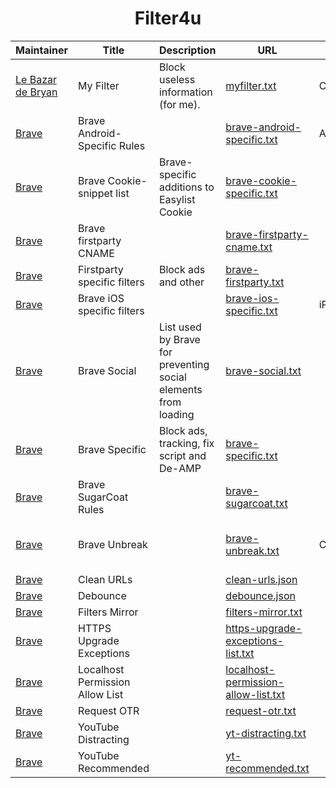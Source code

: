 <div align="center">
<h1>Filter4u</h1>
  
| Maintainer | Title | Description | URL | Device | Add-on |
|------------|-------|-------------|-----|--------|--------|
| <a href="https://github.com/LeBazarDeBryan">Le Bazar de Bryan</a> | My Filter | Block useless information (for me). | <a href="myfilter.txt?raw=true">myfilter.txt</a> | Computer | <a href="https://github.com/gorhill/uBlock#readme">uBlock Origin</a> |
| <a href="https://github.com/brave">Brave</a> | Brave Android-Specific Rules |  | <a href="https://github.com/brave/adblock-lists/blob/master/brave-lists/brave-android-specific.txt?raw=true">brave-android-specific.txt</a> | Android |  |
| <a href="https://github.com/brave">Brave</a> | Brave Cookie-snippet list | Brave-specific additions to Easylist Cookie | <a href="https://github.com/brave/adblock-lists/blob/master/brave-lists/brave-cookie-specific.txt?raw=true">brave-cookie-specific.txt</a> |  |  |
| <a href="https://github.com/brave">Brave</a> | Brave firstparty CNAME |  | <a href="https://github.com/brave/adblock-lists/blob/master/brave-lists/brave-firstparty-cname.txt?raw=true">brave-firstparty-cname.txt</a> |  |  |
| <a href="https://github.com/brave">Brave</a> | Firstparty specific filters | Block ads and other | <a href="https://github.com/brave/adblock-lists/blob/master/brave-lists/brave-firstparty.txt?raw=true">brave-firstparty.txt</a> |  |  |
| <a href="https://github.com/brave">Brave</a> | Brave iOS specific filters |  | <a href="https://github.com/brave/adblock-lists/blob/master/brave-lists/brave-ios-specific.txt?raw=true">brave-ios-specific.txt</a> | iPhone/iOS |  |
| <a href="https://github.com/brave">Brave</a> | Brave Social | List used by Brave for preventing social elements from loading | <a href="https://github.com/brave/adblock-lists/blob/master/brave-lists/brave-social.txt?raw=true">brave-social.txt</a> |  |  |
| <a href="https://github.com/brave">Brave</a> | Brave Specific | Block ads, tracking, fix script and De-AMP | <a href="https://github.com/brave/adblock-lists/blob/master/brave-lists/brave-specific.txt?raw=true">brave-specific.txt</a> |  |  |
| <a href="https://github.com/brave">Brave</a> | Brave SugarCoat Rules |  | <a href="https://github.com/brave/adblock-lists/blob/master/brave-lists/brave-sugarcoat.txt?raw=true">brave-sugarcoat.txt</a> |  |  |
| <a href="https://github.com/brave">Brave</a> | Brave Unbreak |  | <a href="https://github.com/brave/adblock-lists/blob/master/brave-unbreak.txt?raw=true">brave-unbreak.txt</a> | Computer | <a href="https://adblockplus.org/">Adblock Plus 2.0</a>/<a href="https://github.com/gorhill/uBlock#readme">uBlock Origin</a> |
| <a href="https://github.com/brave">Brave</a> | Clean URLs |  | <a href="https://github.com/brave/adblock-lists/blob/master/brave-lists/clean-urls.json?raw=true">clean-urls.json</a> |  |  |
| <a href="https://github.com/brave">Brave</a> | Debounce |  | <a href="https://github.com/brave/adblock-lists/blob/master/brave-lists/debounce.json?raw=true">debounce.json</a> |  |  |
| <a href="https://github.com/brave">Brave</a> | Filters Mirror |  | <a href="https://github.com/brave/adblock-lists/blob/master/brave-lists/filters-mirror.txt?raw=true">filters-mirror.txt</a> |  |  |
| <a href="https://github.com/brave">Brave</a> | HTTPS Upgrade Exceptions |  | <a href="https://github.com/brave/adblock-lists/blob/master/brave-lists/https-upgrade-exceptions-list.txt?raw=true">https-upgrade-exceptions-list.txt</a> |  |  |
| <a href="https://github.com/brave">Brave</a> | Localhost Permission Allow List |  | <a href="https://github.com/brave/adblock-lists/blob/master/brave-lists/localhost-permission-allow-list.txt?raw=true">localhost-permission-allow-list.txt</a> |  |  |
| <a href="https://github.com/brave">Brave</a> | Request OTR |  | <a href="https://github.com/brave/adblock-lists/blob/master/brave-lists/request-otr.txt?raw=true">request-otr.txt</a> |  |  |
| <a href="https://github.com/brave">Brave</a> | YouTube Distracting |  | <a href="https://github.com/brave/adblock-lists/blob/master/brave-lists/yt-distracting.txt?raw=true">yt-distracting.txt</a> |  |  |
| <a href="https://github.com/brave">Brave</a> | YouTube Recommended |  | <a href="https://github.com/brave/adblock-lists/blob/master/brave-lists/yt-recommended.txt?raw=true">yt-recommended.txt</a> |  |  |

</div>
